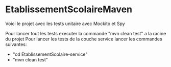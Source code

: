 # EtablissementScolaireMaven
Voici le projet avec les tests unitaire avec Mockito et Spy

Pour lancer tout les tests executer la commande "mvn clean test" a la racine du projet
Pour lancer les tests de la couche service lancer les commandes suivantes:
* "cd EtablissementScolaire-service"
* "mvn clean test"
